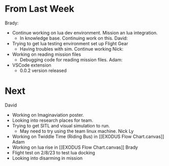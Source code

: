 # From Last Week
Brady:
- Continue working on lua dev environment. Mission an lua integration.
	- In knowledge base. Continuing work on this.
David:
- Trying to get lua testing environment set up Flight Gear
	- Having troubles with sim. Continue working
Nick:
- Working on reading mission files 
	- Debugging code for reading mission files.
Adam:
- VSCode extension
	- 0.0.2 version released

# Next
David
- Working on Imaginaviation poster.
- Looking into research places for team.
- Trying to get SITL and visual simulation to run.
	- May need to try using the team linux machine.
Nick Ly
- Working on Twiddle Time (Riding Bus) in [[EXODUS Flow Chart.canvas]]
Adam
- Working on lua rise in [[EXODUS Flow Chart.canvas]]
Brady
- Flight test on 2/8/23 to test lua docking
- Looking into disarming in mission